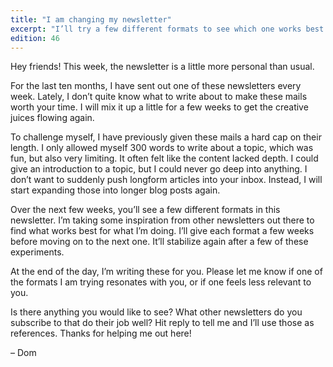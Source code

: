 ```yaml
---
title: "I am changing my newsletter"
excerpt: "I’ll try a few different formats to see which one works best for you readers."
edition: 46
---
```

Hey friends! This week, the newsletter is a little more personal than usual.

For the last ten months, I have sent out one of these newsletters every week. Lately, I don’t quite know what to write about to make these mails worth your time. I will mix it up a little for a few weeks to get the creative juices flowing again.

To challenge myself, I have previously given these mails a hard cap on their length. I only allowed myself 300 words to write about a topic, which was fun, but also very limiting. It often felt like the content lacked depth. I could give an introduction to a topic, but I could never go deep into anything. I don’t want to suddenly push longform articles into your inbox. Instead, I will start expanding those into longer blog posts again.

Over the next few weeks, you’ll see a few different formats in this newsletter. I’m taking some inspiration from other newsletters out there to find what works best for what I’m doing. I’ll give each format a few weeks before moving on to the next one. It’ll stabilize again after a few of these experiments.

At the end of the day, I’m writing these for you. Please let me know if one of the formats I am trying resonates with you, or if one feels less relevant to you.

Is there anything you would like to see? What other newsletters do you subscribe to that do their job well? Hit reply to tell me and I’ll use those as references. Thanks for helping me out here!

– Dom